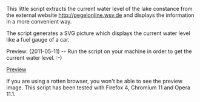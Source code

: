 This little script extracts the current water level of the lake constance from the external website http://pegelonline.wsv.de and displays the information in a more convenient way.

The script generates a SVG picture which displays the current water level like a fuel gauge of a car.

Preview: (2011-05-11) -- Run the script on your machine in order to get the current water level. :-)

<a href="https://github.com/downloads/gnuheidix/lake-level-meter/preview_20110511.svg">Preview</a>

If you are using a rotten browser, you won't be able to see the preview image. This script has been tested with Firefox 4, Chromium 11 and Opera 11.1.
